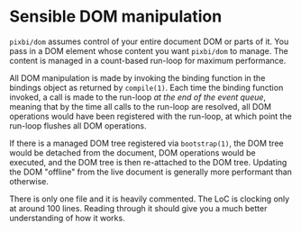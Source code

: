 # Sensible DOM manipulation

`pixbi/dom` assumes control of your entire document DOM or parts of it. You
pass in a DOM element whose content you want `pixbi/dom` to manage. The content
is managed in a count-based run-loop for maximum performance.

All DOM manipulation is made by invoking the binding function in the bindings
object as returned by `compile(1)`. Each time the binding function invoked, a
call is made to the run-loop _at the end of the event queue_, meaning that by
the time all calls to the run-loop are resolved, all DOM operations would have
been registered with the run-loop, at which point the run-loop flushes all DOM
operations.

If there is a managed DOM tree registered via `bootstrap(1)`, the DOM tree
would be detached from the document, DOM operations would be executed, and the
DOM tree is then re-attached to the DOM tree. Updating the DOM "offline" from
the live document is generally more performant than otherwise.

There is only one file and it is heavily commented. The LoC is clocking only at
around 100 lines. Reading through it should give you a much better
understanding of how it works.
